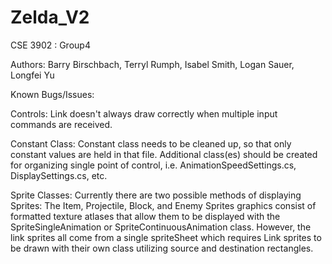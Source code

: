 # Zelda_V2

CSE 3902 : Group4

Authors: Barry Birschbach, Terryl Rumph, Isabel Smith, Logan Sauer, Longfei Yu


Known Bugs/Issues:

Controls:  Link doesn't always draw correctly when multiple input commands are received.

Constant Class:  Constant class needs to be cleaned up, so that only constant values are held in that file.  Additional class(es) should be created for organizing single point of control, i.e. AnimationSpeedSettings.cs,
                 DisplaySettings.cs, etc.

Sprite Classes:  Currently there are two possible methods of displaying Sprites:  The Item, Projectile, Block, and Enemy Sprites graphics consist of formatted texture atlases that allow them to be displayed with
                the SpriteSingleAnimation or SpriteContinuousAnimation class.  However, the link sprites all come from a single spriteSheet which requires Link sprites to be drawn with their own class utilizing
                source and destination rectangles.



